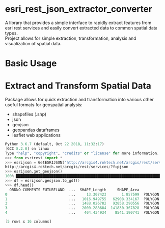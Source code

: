# esri_rest_json_extractor_converter
A library that provides a simple interface to rapidly extract features from esri rest services and easily convert extracted data to common spatial data types.<br />
Project allows for simple extraction, transformation, analysis and visualization of spatial data.

# Basic Usage

# Extract and Transform Spatial Data
Package allows for quick extraction and transformation into various other useful formats for geospatial analysis:
- shapefiles (.shp)
- json
- geojson
- geopandas dataframes
- leaflet web applications

```python
Python 3.6.7 (default, Oct 22 2018, 11:32:17)
[GCC 8.2.0] on linux
Type "help", "copyright", "credits" or "license" for more information.
>>> from esrirest import *
>>> esrijson = GetESRIJSON('http://arcgis4.roktech.net/arcgis/rest/services/DaytonaBeach/TRAKiT/MapServer/10/query')
http://arcgis4.roktech.net/arcgis/rest/services/?f=pjson
>>> esrijson.get_geojson()
100%|█████████████████████████████████████████████████████████████████████████████████████| 1/1 [00:01<00:00,  1.25s/it]
>>> df = esrijson.geojson.to_gdf()
>>> df.head()
  ORDNO COMMENTS FUTURELAND  ...  SHAPE_Length     SHAPE_Area                                           geometry
0                            ...     13.307423       1.857599  POLYGON ((-81.12917483670083 29.24560927860283...
1                            ...   1016.949755   62908.334167  POLYGON ((-81.07251013086136 29.20950544605223...
2                            ...   1488.026782   92858.290556  POLYGON ((-81.05419476950398 29.22426044349914...
3                            ...   2000.288684  141830.367828  POLYGON ((-81.04787515561615 29.22411983773626...
4                            ...    404.434934    8541.190741  POLYGON ((-81.0360225313309 29.22630174617694,...

[5 rows x 16 columns]
```